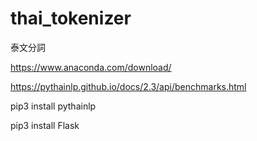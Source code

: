 # thai_tokenizer

泰文分詞

https://www.anaconda.com/download/

https://pythainlp.github.io/docs/2.3/api/benchmarks.html

pip3 install pythainlp

pip3 install Flask
